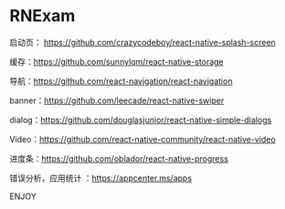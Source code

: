 # RNExam


启动页： https://github.com/crazycodeboy/react-native-splash-screen

缓存：https://github.com/sunnylqm/react-native-storage

导航：https://github.com/react-navigation/react-navigation

banner：https://github.com/leecade/react-native-swiper

dialog：https://github.com/douglasjunior/react-native-simple-dialogs

Video：https://github.com/react-native-community/react-native-video

进度条：https://github.com/oblador/react-native-progress

错误分析，应用统计 ：https://appcenter.ms/apps


ENJOY
